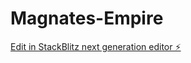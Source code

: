 # Magnates-Empire

[Edit in StackBlitz next generation editor ⚡️](https://stackblitz.com/~/github.com/Reysajju/Magnates-Empire)